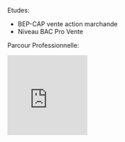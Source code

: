 
  Etudes:

  - BEP-CAP vente action marchande
  - Niveau BAC Pro Vente








  Parcour Professionnelle:


<iframe src="https://giphy.com/embed/9P94yLRR2R4LFNNXIg" width="180" height="180" frameBorder="0" class="giphy-embed" allowFullScreen></a></p>

  <iframe src="https://giphy.com/embed/l2QDRdU3ZnXzlcg3S" width="480" height="179" frameBorder="45" class="giphy-embed" allowFullScreen>

  </iframe><p><a href="https://giphy.com/gifs/benjaminbooker-believe-benjamin-booker-l2QDRdU3ZnXzlcg3S"></a></p>


